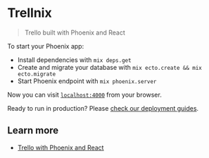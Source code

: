 # Trellnix

> Trello built with Phoenix and React

To start your Phoenix app:

  * Install dependencies with `mix deps.get`
  * Create and migrate your database with `mix ecto.create && mix ecto.migrate`
  * Start Phoenix endpoint with `mix phoenix.server`

Now you can visit [`localhost:4000`](http://localhost:4000) from your browser.

Ready to run in production? Please [check our deployment guides](http://www.phoenixframework.org/docs/deployment).

## Learn more

* [Trello with Phoenix and React](https://blog.diacode.com/trello-clone-with-phoenix-and-react-pt-2)

